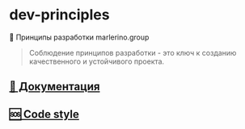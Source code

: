 #  dev-principles
🚀 Принципы разработки marlerino.group
> Соблюдение принципов разработки - это ключ к созданию качественного и устойчивого проекта. 


## [📁 Документация]("/1_documentation")

## [🆘 Code style]("/2_code-style")